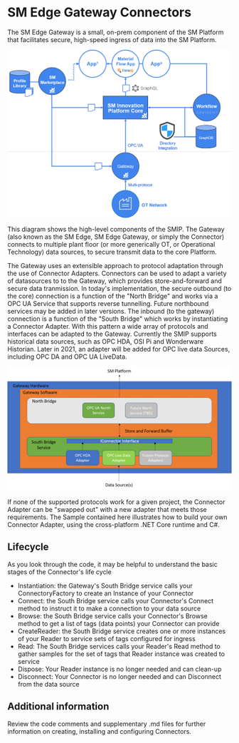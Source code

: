 # SM Edge Gateway Connectors
The SM Edge Gateway is a small, on-prem component of the SM Platform that facilitates secure, high-speed ingress of data into the SM Platform.

![Platform Blocks](images/HighLevelSMIP.png)

This diagram shows the high-level components of the SMIP. The Gateway (also known as the SM Edge, SM Edge Gateway, or simply the Connector) connects to multiple plant floor (or more generically OT, or Operational Technology) data sources, to secure transmit data to the core Platform.

The Gateway uses an extensible approach to protocol adaptation through the use of Connector Adapters. Connectors can be used to adapt a variety of datasources to to the Gateway, which provides store-and-forward and secure data tranmission. In today's implementation, the secure outbound (to the core) connection is a function of the "North Bridge" and works via a OPC UA Service that supports reverse tunnelling. Future northbound services may be added in later versions. The inbound (to the gateway) connection is a function of the "South Bridge" which works by instantiating a Connector Adapter. With this pattern a wide array of protocols and interfaces can be adapted to the Gateway. Currently the SMIP supports historical data sources, such as OPC HDA, OSI Pi and Wonderware Historian. Later in 2021, an adapter will be added for OPC live data Sources, including OPC DA and OPC UA LiveData.

![Gateway Architecture](images/GatewayArchitecture.png)

If none of the supported protocols work for a given project, the Connector Adapter can be "swapped out" with a new adapter that meets those requirements. The Sample contained here illustrates how to build your own Connector Adapter, using the cross-platform .NET Core runtime and C#. 

## Lifecycle
As you look through the code, it may be helpful to understand the basic stages of the Connector's life cycle
- Instantiation: the Gateway's South Bridge service calls your ConnectoryFactory to create an Instance of your Connector
- Connect: the South Bridge service calls your Connector's Connect method to instruct it to make a connection to your data source
- Browse: the South Bridge service calls your Connector's Browse method to get a list of tags (data points) your Connector can provide
- CreateReader: the South Bridge service creates one or more instances of your Reader to service sets of tags configured for ingress
- Read: The South Bridge services calls your Reader's Read method to gather samples for the set of tags that Reader instance was created to service
- Dispose: Your Reader instance is no longer needed and can clean-up
- Disconnect: Your Connector is no longer needed and can Disconnect from the data source

## Additional information
Review the code comments and supplementary .md files for further information on creating, installing and configuring Connectors.
